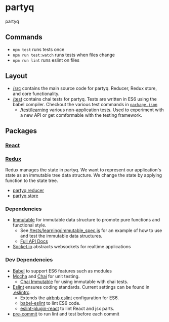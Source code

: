 # partyq
partyq

## Commands
  - `npm test` runs tests once
  - `npm run test:watch` runs tests when files change
  - `npm run lint` runs eslint on files

## Layout
  - [/src](src/) contains the main source code for partyq. Reducer, Redux store, and core functionality.
  - [/test](test/) contains chai tests for partyq. Tests are written in ES6 using the babel compiler. Checkout the various test commands in [`package.json`](package.json)
    - [/test/learning](test/learning) various non-application tests. Used to experiment with a new API or get comformable with the testing framework.

## Packages

### [React](https://facebook.github.io/react/)


### [Redux](http://redux.js.org/)
Redux manages the state in partyq. We want to represent our application's state as an immutable tree data structure. We change the state by applying function to the state tree.
  - [partyq reducer](src/reducer.js)
  - [partyq store](src/store.js)

### Dependencies
  - [Immutable](https://facebook.github.io/immutable-js/) for immutable data structure to promote pure functions and functional style.
    - See [/tests/learning/immutable_spec.js](tests/learning/immutable_spec.js) for an example of how to use and test the immutable data structures.
    - [Full API Docs](https://facebook.github.io/immutable-js/docs/#/)
  - [Socket.io](http://socket.io/) abstracts websockets for realtime applications

### Dev Dependencies
  - [Babel](https://babeljs.io/) to support ES6 features such as modules
  - [Mocha](https://mochajs.org/) and [Chai](http://chaijs.com/) for unit testing.
    - [Chai Immutable](https://github.com/astorije/chai-immutable) for using immutable with chai tests.
  - [Eslint](http://eslint.org/) ensures coding standards. Current settings can be found in [.eslintrc](.eslintrc).
    - Extends the [airbnb eslint](https://github.com/airbnb/javascript/tree/master/packages/eslint-config-airbnb) configuration for ES6.
    - [babel-eslint](https://github.com/babel/babel-eslint) to lint ES6 code.
    - [eslint-plugin-react](https://github.com/yannickcr/eslint-plugin-react) to lint React and jsx parts.
  - [pre-commit](https://github.com/observing/pre-commit) to run lint and test before each commit
